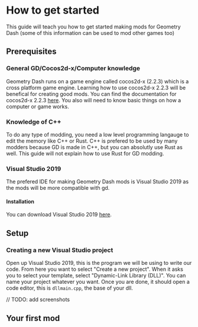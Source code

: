 # How to get started

This guide will teach you how to get started making mods for Geometry Dash (some of this information can be used to mod other games too)

## Prerequisites

### General GD/Cocos2d-x/Computer knowledge

Geometry Dash runs on a game engine called cocos2d-x (2.2.3) which is a cross platform game engine. Learning how to use cocos2d-x 2.2.3 will be benefical for creating good mods. You can find the documentation for cocos2d-x 2.2.3 [here](https://docs.cocos2d-x.org/api-ref/cplusplus/V2.2.3/). You also will need to know basic things on how a computer or game works.

### Knowledge of C++

To do any type of modding, you need a low level programming langauge to edit the memory like C++ or Rust. C++ is prefered to be used by many modders because GD is made in C++, but you can absolutly use Rust as well. This guide will not explain how to use Rust for GD modding.

### Visual Studio 2019

The prefered IDE for making Geometry Dash mods is Visual Studio 2019 as the mods will be more compatible with gd.

#### Installation

You can download Visual Studio 2019 [here](https://visualstudio.microsoft.com/downloads/).

## Setup

### Creating a new Visual Studio project

Open up Visual Studio 2019, this is the program we will be using to write our code. From here you want to select "Create a new project". When it asks you to select your template, select "Dynamic-Link Library (DLL)". You can name your project whatever you want. Once you are done, it should open a code editor, this is `dllmain.cpp`, the base of your dll.

// TODO: add screenshots

## Your first mod

